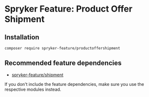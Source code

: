 # Spryker Feature: Product Offer Shipment



## Installation

```
composer require spryker-feature/productoffershipment
```

## Recommended feature dependencies
- [spryker-feature/shipment](https://github.com/spryker-feature/shipment)

If you don't include the feature dependencies, make sure you use the respective modules instead.

